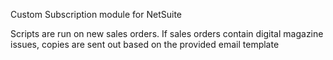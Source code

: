 Custom Subscription module for NetSuite

Scripts are run on new sales orders.
If sales orders contain digital magazine issues, copies are sent out based on the provided email template
